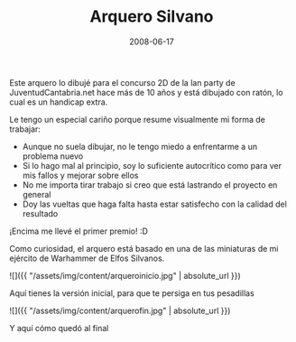 ﻿---
layout: post
title: Arquero Silvano
date: 2008-06-17
description: Un dibujo que hice con el ratón
img: assets/img/cover/arquero.jpg
video: jKzttZS85IQ
tags: [Diseño]
words: 2 minutos
status: published
---

Este arquero lo dibujé para el concurso 2D de la lan party de JuventudCantabria.net hace más de 10 años y está dibujado con ratón, lo cual es un handicap extra.

Le tengo un especial cariño porque resume visualmente mi forma de trabajar:

- Aunque no suela dibujar, no le tengo miedo a enfrentarme a un problema nuevo
- Si lo hago mal al principio, soy lo suficiente autocrítico como para ver mis fallos y mejorar sobre ellos
- No me importa tirar trabajo si creo que está lastrando el proyecto en general
- Doy las vueltas que haga falta hasta estar satisfecho con la calidad del resultado

¡Encima me llevé el primer premio! :D

Como curiosidad, el arquero está basado en una de las miniaturas de mi ejército de Warhammer de Elfos Silvanos.

![]({{ "/assets/img/content/arqueroinicio.jpg" | absolute_url }})
<p class="image-caption">Aquí tienes la versión inicial, para que te persiga en tus pesadillas</p>

![]({{ "/assets/img/content/arquerofin.jpg" | absolute_url }})
<p class="image-caption">Y aquí cómo quedó al final</p>